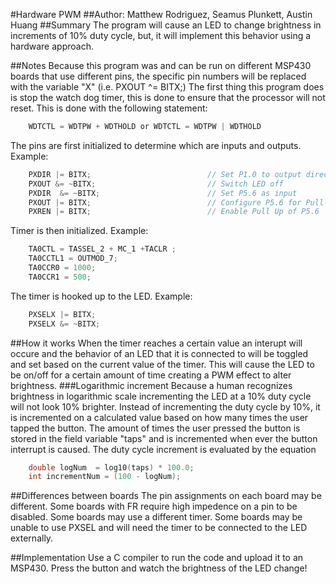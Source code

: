 #Hardware PWM
##Author: Matthew Rodriguez, Seamus Plunkett, Austin Huang
##Summary 
The program will cause an LED to change brightness in increments of 10% duty cycle, but, it will implement this
behavior using a hardware approach.

##Notes
Because this program was and can be run on different MSP430 boards that use different pins, the specific pin numbers will be replaced with the variable "X" (i.e. PXOUT ^= BITX;)
The first thing this program does is stop the watch dog timer, this is done to ensure that the processor will not reset. This is done with the following statement:
```c
	WDTCTL = WDTPW + WDTHOLD or WDTCTL = WDTPW | WDTHOLD
```
The pins are first initialized to determine which are inputs and outputs. 
Example:
```c
	PXDIR |= BITX;                          // Set P1.0 to output direction
    PXOUT &= ~BITX;                         // Switch LED off
    PXDIR  &= ~BITX;                        // Set P5.6 as input
    PXOUT |= BITX;                          // Configure P5.6 for Pull-Up
    PXREN |= BITX;                          // Enable Pull Up of P5.6
```
Timer is then initialized.
Example:
```c
	TA0CTL = TASSEL_2 + MC_1 +TACLR ;
    TA0CCTL1 = OUTMOD_7;
    TA0CCR0 = 1000;
    TA0CCR1 = 500;
```
The timer is hooked up to the LED.
Example:
```c
	PXSELX |= BITX;
    PXSELX &= ~BITX;
```

##How it works
When the timer reaches a certain value an interupt will occure and the behavior of an LED that it is connected to will be toggled and set based on the 
current value of the timer. This will cause the LED to be on/off for a certain amount of time creating a PWM effect to alter brightness.
###Logarithmic increment
Because a human recognizes brightness in logarithmic scale incrementing the LED at a 10% duty cycle will not look 10% brighter.
Instead of incrementing the duty cycle by 10%, it is incremented on a calculated value based on how many times the user tapped the button. 
The amount of times the user pressed the button is stored in the field variable "taps" and is incremented when ever the button interrupt is caused.
The duty cycle increment is evaluated by the equation 
```c
	double logNum  = log10(taps) * 100.0;
    int incrementNum = (100 - logNum);
```

##Differences between boards
The pin assignments on each board may be different.
Some boards with FR require high impedence on a pin to be disabled.
Some boards may use a different timer.
Some boards may be unable to use PXSEL and will need the timer to be connected to the LED externally.

##Implementation
Use a C compiler to run the code and upload it to an MSP430. Press the button and watch the brightness of the LED change!

